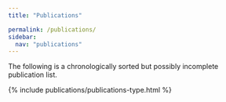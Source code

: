 ```yaml
---
title: "Publications"

permalink: /publications/
sidebar:
  nav: "publications"
---
```

The following is a chronologically sorted but possibly incomplete publication
list.

{% include publications/publications-type.html %}
